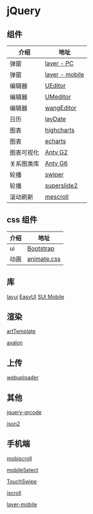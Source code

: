 # jQuery

## 组件

| 介绍 | 地址 |
|---------|---------|
|弹窗|[layer - PC](http://layer.layui.com/)       |
|弹窗|[layer - mobile](http://layer.layui.com/mobile/)      |
|编辑器|[UEditor](http://ueditor.baidu.com/website/onlinedemo.html)     |
|编辑器|[UMeditor](http://ueditor.baidu.com/website/umeditor.html)     |
|编辑器|[wangEditor](http://www.wangeditor.com/)     |
|日历|[layDate](http://www.layui.com/laydate/)     |
|图表|[highcharts](https://www.highcharts.com/)    |
|图表|[echarts](http://echarts.baidu.com/)    |
|图表可视化|[Antv G2](http://antv.alipay.com/zh-cn/index.html)    |
|关系图类库|[Antv G6](https://antv.alipay.com/zh-cn/g6/1.x/index.html)    |
|轮播|[swiper](http://www.swiper.com.cn/)    |
|轮播|[superslide2](http://www.superslide2.com/)    |
|滚动刷新|[mescroll](http://www.mescroll.com/)    |

## css 组件
| 介绍 | 地址 |
|---------|---------|
|ui|[Bootstrap](http://www.bootcss.com/) |
|动画|[animate.css](https://daneden.github.io/animate.css/) |




## 库
[layui](http://www.layui.com/)
[EasyUI](http://www.jeasyui.net/)
[SUI Mobile](http://m.sui.taobao.org/)

## 渲染
[artTemplate](https://aui.github.io/art-template/)

[avalon](http://avalonjs.coding.me/)

## 上传
[webuploader](http://fex.baidu.com/webuploader/)

## 其他
[jquery-qrcode](https://github.com/jeromeetienne/jquery-qrcode)

[json2](https://github.com/douglascrockford/JSON-js)

## 手机端
[mobiscroll](https://www.mobiscroll.com/)

[mobileSelect](https://github.com/onlyhom/mobileSelect.js)

[TouchSwipe](https://github.com/mattbryson/TouchSwipe-Jquery-Plugin)

[iscroll](https://github.com/cubiq/iscroll)

[layer-mobile](http://layer.layui.com/mobile/)